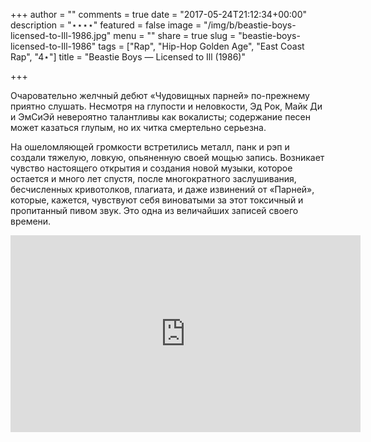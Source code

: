 +++
author = ""
comments = true
date = "2017-05-24T21:12:34+00:00"
description = "⋆⋆⋆⋆"
featured = false
image = "/img/b/beastie-boys-licensed-to-Ill-1986.jpg"
menu = ""
share = true
slug = "beastie-boys-licensed-to-Ill-1986"
tags = ["Rap", "Hip-Hop Golden Age", "East Coast Rap", "4⋆"]
title = "Beastie Boys — Licensed to Ill (1986)"

+++


Очаровательно желчный дебют «Чудовищных парней» по-прежнему приятно слушать. Несмотря на глупости и неловкости, Эд Рок, Майк Ди и ЭмСиЭй невероятно талантливы как вокалисты; содержание песен может казаться глупым, но их читка смертельно серьезна.

На ошеломляющей громкости встретились металл, панк и рэп и создали тяжелую, ловкую, опьяненную своей мощью запись. Возникает чувство настоящего открытия и создания новой музыки, которое остается и много лет спустя, после многократного заслушивания, бесчисленных кривотолков, плагиата, и даже извинений от «Парней», которые, кажется, чувствуют себя виноватыми за этот токсичный и пропитанный пивом звук. Это одна из величайших записей своего времени.

<iframe width="560" height="315" src="https://www.youtube.com/embed/EPWsaD9kqXg" frameborder="0" allowfullscreen></iframe>